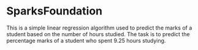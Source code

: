 # SparksFoundation
This is a simple linear regression algorithm used to predict the marks of a student based on the number of hours studied.
The task is to predict the percentage marks of a student who spent 9.25 hours studying.
